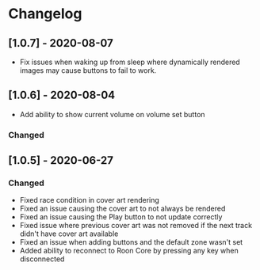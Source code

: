 # Changelog

## [1.0.7] - 2020-08-07
- Fix issues when waking up from sleep where dynamically rendered images may cause buttons to fail to work.

## [1.0.6] - 2020-08-04
- Add ability to show current volume on volume set button

### Changed

## [1.0.5] - 2020-06-27

### Changed
- Fixed race condition in cover art rendering
- Fixed an issue causing the cover art to not always be rendered
- Fixed an issue causing the Play button to not update correctly
- Fixed issue where previous cover art was not removed if the next track didn't have cover art available
- Fixed an issue when adding buttons and the default zone wasn't set
- Added ability to reconnect to Roon Core by pressing any key when disconnected
